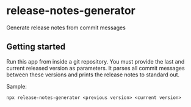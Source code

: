 # release-notes-generator

Generate release notes from commit messages

## Getting started

Run this app from inside a git repository. You must provide the last and current released version as parameters. It parses all commit messages between these versions and prints the release notes to standard out.

Sample:

```shell
npx release-notes-generator <previous version> <current version>
```
